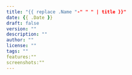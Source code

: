 ```yaml
---
title: "{{ replace .Name "-" " " | title }}"
date: {{ .Date }}
draft: false
version: ""
description: ""
author: ""
license: ""
tags: ""
features:""
screenshots:""
---
```

